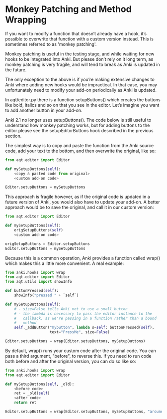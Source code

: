Monkey Patching and Method Wrapping
===================================

If you want to modify a function that doesn’t already have a hook, it’s
possible to overwrite that function with a custom version instead. This
is sometimes referred to as 'monkey patching'.

Monkey patching is useful in the testing stage, and while waiting for
new hooks to be integrated into Anki. But please don’t rely on it long
term, as monkey patching is very fragile, and will tend to break as Anki
is updated in the future.

The only exception to the above is if you’re making extensive changes to
Anki where adding new hooks would be impractical. In that case, you may
unfortunately need to modify your add-on periodically as Anki is
updated.

In aqt/editor.py there is a function setupButtons() which creates the
buttons like bold, italics and so on that you see in the editor. Let’s
imagine you want to add another button in your add-on.

Anki 2.1 no longer uses setupButtons(). The code below is still useful
to understand how monkey patching works, but for adding buttons to the
editor please see the setupEditorButtons hook described in the previous
section.

The simplest way is to copy and paste the function from the Anki source
code, add your text to the bottom, and then overwrite the original, like
so:

```python
from aqt.editor import Editor

def mySetupButtons(self):
    <copy & pasted code from original>
    <custom add-on code>

Editor.setupButtons = mySetupButtons
```

This approach is fragile however, as if the original code is updated in
a future version of Anki, you would also have to update your add-on. A
better approach would be to save the original, and call it in our custom
version:

```python
from aqt.editor import Editor

def mySetupButtons(self):
    origSetupButtons(self)
    <custom add-on code>

origSetupButtons = Editor.setupButtons
Editor.setupButtons = mySetupButtons
```

Because this is a common operation, Anki provides a function called
wrap() which makes this a little more convenient. A real example:

```python
from anki.hooks import wrap
from aqt.editor import Editor
from aqt.utils import showInfo

def buttonPressed(self):
    showInfo("pressed " + `self`)

def mySetupButtons(self):
    # - size=False tells Anki not to use a small button
    # - the lambda is necessary to pass the editor instance to the
    #   callback, as we're passing in a function rather than a bound
    #   method
    self._addButton("mybutton", lambda s=self: buttonPressed(self),
                    text="PressMe", size=False)

Editor.setupButtons = wrap(Editor.setupButtons, mySetupButtons)
```

By default, wrap() runs your custom code after the original code. You
can pass a third argument, "before", to reverse this. If you need to run
code both before and after the original version, you can do so like so:

```python
from anki.hooks import wrap
from aqt.editor import Editor

def mySetupButtons(self, _old):
    <before code>
    ret = _old(self)
    <after code>
    return ret

Editor.setupButtons = wrap(Editor.setupButtons, mySetupButtons, "around")
```
